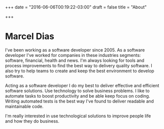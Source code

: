 +++
date = "2016-06-06T00:19:22-03:00"
draft = false
title = "About"

+++

# Marcel Dias

I've been working as a software developer since 2005. As a software developer I've worked for companies in these industries segments: software, financial, health and news. I'm always looking for tools and process improvements to find the best way to delivery quality software. I also try to help teams to create and keep the best environment to develop software.

Acting as a software developer I do my best to deliver effective and efficient software solutions. Use technology to solve business problems. I like to automate tasks to boost productivity and be able keep focus on coding. Writing automated tests is the best way I've found to deliver readable and maintainable code.

I'm really interested in use technological solutions to improve people life and how they do business.
